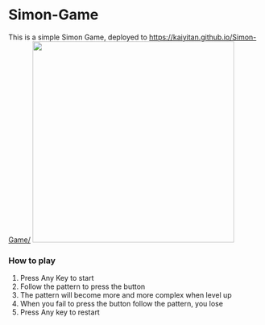 # Simon-Game

This is a simple Simon Game, deployed to https://kaiyitan.github.io/Simon-Game/ 
<img src="https://user-images.githubusercontent.com/35439849/103074042-c17d6980-4603-11eb-867d-b492fe395b9d.png" height="400">

### How to play
1. Press Any Key to start
2. Follow the pattern to press the button
3. The pattern will become more and more complex when level up
4. When you fail to press the button follow the pattern, you lose
5. Press Any key to restart
